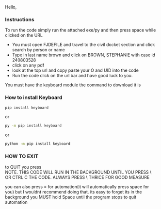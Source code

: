 Hello, 
### Instructions
To run the code simply run the attached exe/py and then press space while clicked on the URL
* You must open FJDEFILE and travel to the civil docket section and click search by person or name
* Type in last name brown and click on BROWN, STEPHANIE with case id 240803528
* click on any pdf
* look at the top url and copy paste your O and UID into the code
* Run the code click on the url bar and have good luck to you.

You must have the keyboard module the command to download it is
### How to install Keyboard
```bash
pip install keyboard
```
or
```bash
py -m pip install keyboard
```
or
```bash
python -m pip install keyboard
```
### HOW TO EXIT
to QUIT you press \
NOTE. THIS CODE WILL RUN IN THE BACKGROUND UNTIL YOU PRESS \ OR CTRL C THE CODE. ALWAYS PRESS \ THRICE FOR GOOD MEASURE


you can also press = for automation(it will automatically press space for you) but I wouldnt recommend doing that.
its easy to forget its in the background
you MUST hold Space until the program stops to quit automation